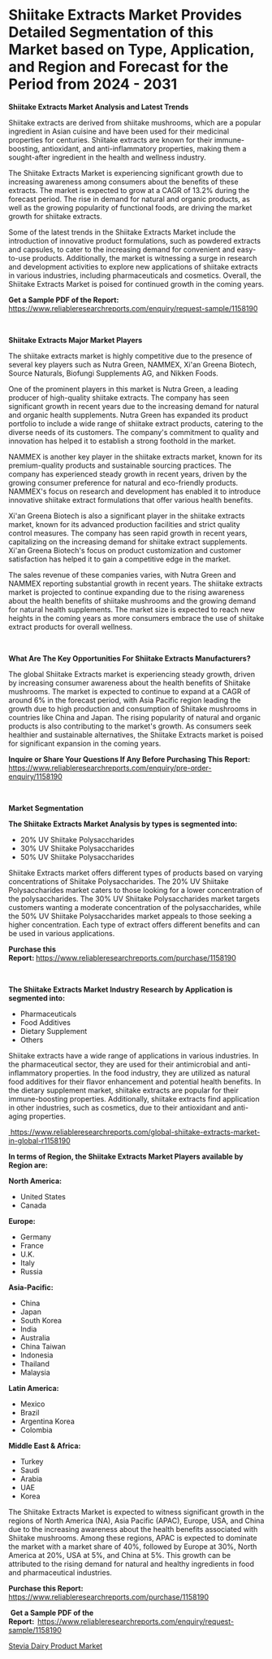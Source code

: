 <p><h1>Shiitake Extracts Market Provides Detailed Segmentation of this Market based on Type, Application, and Region and Forecast for the Period from 2024 - 2031</h1></p><p><strong>Shiitake Extracts Market Analysis and Latest Trends</strong></p>
<p><p>Shiitake extracts are derived from shiitake mushrooms, which are a popular ingredient in Asian cuisine and have been used for their medicinal properties for centuries. Shiitake extracts are known for their immune-boosting, antioxidant, and anti-inflammatory properties, making them a sought-after ingredient in the health and wellness industry.</p><p>The Shiitake Extracts Market is experiencing significant growth due to increasing awareness among consumers about the benefits of these extracts. The market is expected to grow at a CAGR of 13.2% during the forecast period. The rise in demand for natural and organic products, as well as the growing popularity of functional foods, are driving the market growth for shiitake extracts.</p><p>Some of the latest trends in the Shiitake Extracts Market include the introduction of innovative product formulations, such as powdered extracts and capsules, to cater to the increasing demand for convenient and easy-to-use products. Additionally, the market is witnessing a surge in research and development activities to explore new applications of shiitake extracts in various industries, including pharmaceuticals and cosmetics. Overall, the Shiitake Extracts Market is poised for continued growth in the coming years.</p></p>
<p><strong>Get a Sample PDF of the Report:&nbsp;</strong> <a href="https://www.reliableresearchreports.com/enquiry/request-sample/1158190">https://www.reliableresearchreports.com/enquiry/request-sample/1158190</a></p>
<p>&nbsp;</p>
<p><strong>Shiitake Extracts Major Market Players</strong></p>
<p><p>The shiitake extracts market is highly competitive due to the presence of several key players such as Nutra Green, NAMMEX, Xi'an Greena Biotech, Source Naturals, Biofungi Supplements AG, and Nikken Foods. </p><p>One of the prominent players in this market is Nutra Green, a leading producer of high-quality shiitake extracts. The company has seen significant growth in recent years due to the increasing demand for natural and organic health supplements. Nutra Green has expanded its product portfolio to include a wide range of shiitake extract products, catering to the diverse needs of its customers. The company's commitment to quality and innovation has helped it to establish a strong foothold in the market.</p><p>NAMMEX is another key player in the shiitake extracts market, known for its premium-quality products and sustainable sourcing practices. The company has experienced steady growth in recent years, driven by the growing consumer preference for natural and eco-friendly products. NAMMEX's focus on research and development has enabled it to introduce innovative shiitake extract formulations that offer various health benefits.</p><p>Xi'an Greena Biotech is also a significant player in the shiitake extracts market, known for its advanced production facilities and strict quality control measures. The company has seen rapid growth in recent years, capitalizing on the increasing demand for shiitake extract supplements. Xi'an Greena Biotech's focus on product customization and customer satisfaction has helped it to gain a competitive edge in the market.</p><p>The sales revenue of these companies varies, with Nutra Green and NAMMEX reporting substantial growth in recent years. The shiitake extracts market is projected to continue expanding due to the rising awareness about the health benefits of shiitake mushrooms and the growing demand for natural health supplements. The market size is expected to reach new heights in the coming years as more consumers embrace the use of shiitake extract products for overall wellness.</p></p>
<p>&nbsp;</p>
<p><strong>What Are The Key Opportunities For Shiitake Extracts Manufacturers?</strong></p>
<p><p>The global Shiitake Extracts market is experiencing steady growth, driven by increasing consumer awareness about the health benefits of Shiitake mushrooms. The market is expected to continue to expand at a CAGR of around 6% in the forecast period, with Asia Pacific region leading the growth due to high production and consumption of Shiitake mushrooms in countries like China and Japan. The rising popularity of natural and organic products is also contributing to the market's growth. As consumers seek healthier and sustainable alternatives, the Shiitake Extracts market is poised for significant expansion in the coming years.</p></p>
<p><strong>Inquire or Share Your Questions If Any Before Purchasing This Report:</strong> <a href="https://www.reliableresearchreports.com/enquiry/pre-order-enquiry/1158190">https://www.reliableresearchreports.com/enquiry/pre-order-enquiry/1158190</a></p>
<p>&nbsp;</p>
<p><strong>Market Segmentation</strong></p>
<p><strong>The Shiitake Extracts Market Analysis by types is segmented into:</strong></p>
<p><ul><li>20% UV Shiitake Polysaccharides</li><li>30% UV Shiitake Polysaccharides</li><li>50% UV Shiitake Polysaccharides</li></ul></p>
<p><p>Shiitake Extracts market offers different types of products based on varying concentrations of Shiitake Polysaccharides. The 20% UV Shiitake Polysaccharides market caters to those looking for a lower concentration of the polysaccharides. The 30% UV Shiitake Polysaccharides market targets customers wanting a moderate concentration of the polysaccharides, while the 50% UV Shiitake Polysaccharides market appeals to those seeking a higher concentration. Each type of extract offers different benefits and can be used in various applications.</p></p>
<p><strong>Purchase this Report:&nbsp;</strong><a href="https://www.reliableresearchreports.com/purchase/1158190">https://www.reliableresearchreports.com/purchase/1158190</a></p>
<p>&nbsp;</p>
<p><strong>The Shiitake Extracts Market Industry Research by Application is segmented into:</strong></p>
<p><ul><li>Pharmaceuticals</li><li>Food Additives</li><li>Dietary Supplement</li><li>Others</li></ul></p>
<p><p>Shiitake extracts have a wide range of applications in various industries. In the pharmaceutical sector, they are used for their antimicrobial and anti-inflammatory properties. In the food industry, they are utilized as natural food additives for their flavor enhancement and potential health benefits. In the dietary supplement market, shiitake extracts are popular for their immune-boosting properties. Additionally, shiitake extracts find application in other industries, such as cosmetics, due to their antioxidant and anti-aging properties.</p></p>
<p><a href="https://www.reliableresearchreports.com/global-shiitake-extracts-market-in-global-r1158190">&nbsp;https://www.reliableresearchreports.com/global-shiitake-extracts-market-in-global-r1158190</a></p>
<p><strong>In terms of Region, the Shiitake Extracts Market Players available by Region are:</strong></p>
<p>
    <p> <strong> North America: </strong>
        <ul>
            <li>United States</li>
            <li>Canada</li>
        </ul>
        </p> 
    <p> <strong> Europe: </strong>
        <ul>
            <li>Germany</li>
            <li>France</li>
            <li>U.K.</li>
            <li>Italy</li>
            <li>Russia</li>
        </ul>
        </p> 
    <p> <strong> Asia-Pacific: </strong>
        <ul>
            <li>China</li>
            <li>Japan</li>
            <li>South Korea</li>
            <li>India</li>
            <li>Australia</li>
            <li>China Taiwan</li>
            <li>Indonesia</li>
            <li>Thailand</li>
            <li>Malaysia</li>
        </ul>
        </p> 
    <p> <strong> Latin America: </strong>
        <ul>
            <li>Mexico</li>
            <li>Brazil</li>
            <li>Argentina Korea</li>
            <li>Colombia</li>
        </ul>
        </p> 
    <p> <strong> Middle East & Africa: </strong>
        <ul>
            <li>Turkey</li>
            <li>Saudi</li>
            <li>Arabia</li>
            <li>UAE</li>
            <li>Korea</li>
        </ul>
    </p>
    </p>
<p><p>The Shiitake Extracts Market is expected to witness significant growth in the regions of North America (NA), Asia Pacific (APAC), Europe, USA, and China due to the increasing awareness about the health benefits associated with Shiitake mushrooms. Among these regions, APAC is expected to dominate the market with a market share of 40%, followed by Europe at 30%, North America at 20%, USA at 5%, and China at 5%. This growth can be attributed to the rising demand for natural and healthy ingredients in food and pharmaceutical industries.</p></p>
<p><strong>Purchase this Report: </strong><a href="https://www.reliableresearchreports.com/purchase/1158190">https://www.reliableresearchreports.com/purchase/1158190</a></p>
<p>&nbsp;<strong>Get a Sample PDF of the Report:&nbsp;&nbsp;</strong><a href="https://www.reliableresearchreports.com/enquiry/request-sample/1158190">https://www.reliableresearchreports.com/enquiry/request-sample/1158190</a></p>
<p><strong></strong></p>
<p><p><a href="https://github.com/FassouRP/Market-Research-Report-List-4/blob/main/stevia-dairy-product-market.md">Stevia Dairy Product Market</a></p></p>